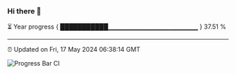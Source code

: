 ### Hi there 👋

⏳ Year progress { ███████████▁▁▁▁▁▁▁▁▁▁▁▁▁▁▁▁▁▁▁ } 37.51 %

---

⏰ Updated on Fri, 17 May 2024 06:38:14 GMT

![Progress Bar CI](https://github.com/IshwaranRudhara/GIT-ACTION/workflows/Progress%20Bar%20CI/badge.svg)

